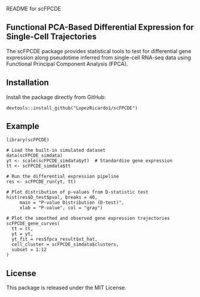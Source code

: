 README for scFPCDE

Functional PCA-Based Differential Expression for Single-Cell Trajectories
------------------------------------------------------------------------------

The scFPCDE package provides statistical tools to test for differential gene
expression along pseudotime inferred from single-cell RNA-seq data using 
Functional Principal Component Analysis (FPCA).

Installation
------------------------------------------------------------------------------

Install the package directly from GitHub:

    devtools::install_github("LopezRicardo1/scFPCDE")

Example
------------------------------------------------------------------------------

    library(scFPCDE)

    # Load the built-in simulated dataset
    data(scFPCDE_simdata)
    yt <- scale(scFPCDE_simdata$yt)  # Standardize gene expression
    tt <- scFPCDE_simdata$tt

    # Run the differential expression pipeline
    res <- scFPCDE_run(yt, tt)

    # Plot distribution of p-values from D-statistic test
    hist(res$D_test$pval, breaks = 40,
         main = "P-value Distribution (D-test)",
         xlab = "P-value", col = "gray")

    # Plot the smoothed and observed gene expression trajectories
    scFPCDE_gene_curves(
      tt = tt,
      yt = yt,
      yt_fit = res$fpca_result$xt_hat,
      cell_cluster = scFPCDE_simdata$clusters,
      subset = 1:12
    )

License
------------------------------------------------------------------------------

This package is released under the MIT License.
